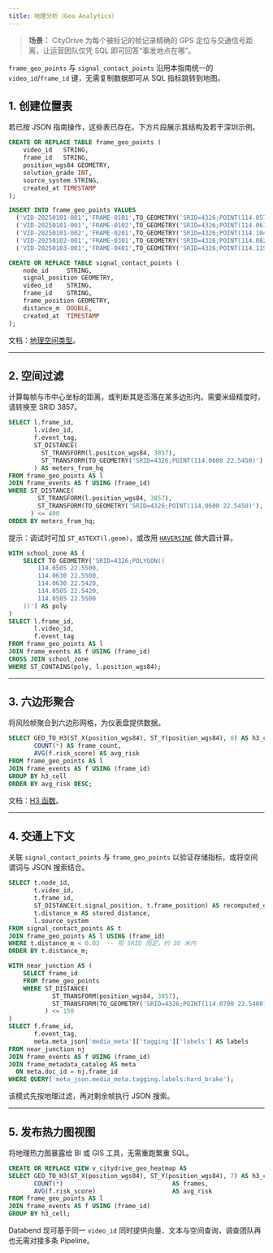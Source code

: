 ```yaml
---
title: 地理分析（Geo Analytics）
---
```


> **场景：** CityDrive 为每个被标记的帧记录精确的 GPS 定位与交通信号距离，让运营团队仅凭 SQL 即可回答“事发地点在哪”。

`frame_geo_points` 与 `signal_contact_points` 沿用本指南统一的 `video_id`/`frame_id` 键，无需复制数据即可从 SQL 指标跳转到地图。

## 1. 创建位置表
若已按 JSON 指南操作，这些表已存在。下方片段展示其结构及若干深圳示例。

```sql
CREATE OR REPLACE TABLE frame_geo_points (
    video_id   STRING,
    frame_id   STRING,
    position_wgs84 GEOMETRY,
    solution_grade INT,
    source_system STRING,
    created_at TIMESTAMP
);

INSERT INTO frame_geo_points VALUES
  ('VID-20250101-001','FRAME-0101',TO_GEOMETRY('SRID=4326;POINT(114.0579 22.5431)'),104,'fusion_gnss','2025-01-01 08:15:21'),
  ('VID-20250101-001','FRAME-0102',TO_GEOMETRY('SRID=4326;POINT(114.0610 22.5460)'),104,'fusion_gnss','2025-01-01 08:33:54'),
  ('VID-20250101-002','FRAME-0201',TO_GEOMETRY('SRID=4326;POINT(114.1040 22.5594)'),104,'fusion_gnss','2025-01-01 11:12:02'),
  ('VID-20250102-001','FRAME-0301',TO_GEOMETRY('SRID=4326;POINT(114.0822 22.5368)'),104,'fusion_gnss','2025-01-02 09:44:18'),
  ('VID-20250103-001','FRAME-0401',TO_GEOMETRY('SRID=4326;POINT(114.1195 22.5443)'),104,'fusion_gnss','2025-01-03 21:18:07');

CREATE OR REPLACE TABLE signal_contact_points (
    node_id     STRING,
    signal_position GEOMETRY,
    video_id    STRING,
    frame_id    STRING,
    frame_position GEOMETRY,
    distance_m  DOUBLE,
    created_at  TIMESTAMP
);
```

文档：[地理空间类型](https://docs.databend.cn/sql/sql-reference/data-types/geospatial)。

---

## 2. 空间过滤
计算每帧与市中心坐标的距离，或判断其是否落在某多边形内。需要米级精度时，请转换至 SRID 3857。

```sql
SELECT l.frame_id,
       l.video_id,
       f.event_tag,
       ST_DISTANCE(
         ST_TRANSFORM(l.position_wgs84, 3857),
         ST_TRANSFORM(TO_GEOMETRY('SRID=4326;POINT(114.0600 22.5450)'), 3857)
       ) AS meters_from_hq
FROM frame_geo_points AS l
JOIN frame_events AS f USING (frame_id)
WHERE ST_DISTANCE(
        ST_TRANSFORM(l.position_wgs84, 3857),
        ST_TRANSFORM(TO_GEOMETRY('SRID=4326;POINT(114.0600 22.5450)'), 3857)
      ) <= 400
ORDER BY meters_from_hq;
```

提示：调试时可加 `ST_ASTEXT(l.geom)`，或改用 [`HAVERSINE`](https://docs.databend.cn/sql/sql-functions/geospatial-functions#trigonometric-distance-functions) 做大圆计算。

```sql
WITH school_zone AS (
    SELECT TO_GEOMETRY('SRID=4326;POLYGON((
        114.0505 22.5500,
        114.0630 22.5500,
        114.0630 22.5420,
        114.0505 22.5420,
        114.0505 22.5500
    ))') AS poly
)
SELECT l.frame_id,
       l.video_id,
       f.event_tag
FROM frame_geo_points AS l
JOIN frame_events AS f USING (frame_id)
CROSS JOIN school_zone
WHERE ST_CONTAINS(poly, l.position_wgs84);
```

---

## 3. 六边形聚合
将风险帧聚合到六边形网格，为仪表盘提供数据。

```sql
SELECT GEO_TO_H3(ST_X(position_wgs84), ST_Y(position_wgs84), 8) AS h3_cell,
       COUNT(*) AS frame_count,
       AVG(f.risk_score) AS avg_risk
FROM frame_geo_points AS l
JOIN frame_events AS f USING (frame_id)
GROUP BY h3_cell
ORDER BY avg_risk DESC;
```

文档：[H3 函数](https://docs.databend.cn/sql/sql-functions/geospatial-functions#h3-indexing--conversion)。

---

## 4. 交通上下文
关联 `signal_contact_points` 与 `frame_geo_points` 以验证存储指标，或将空间谓词与 JSON 搜索结合。

```sql
SELECT t.node_id,
       t.video_id,
       t.frame_id,
       ST_DISTANCE(t.signal_position, t.frame_position) AS recomputed_distance,
       t.distance_m AS stored_distance,
       l.source_system
FROM signal_contact_points AS t
JOIN frame_geo_points AS l USING (frame_id)
WHERE t.distance_m < 0.03  -- 视 SRID 而定，约 30 米内
ORDER BY t.distance_m;
```

```sql
WITH near_junction AS (
    SELECT frame_id
    FROM frame_geo_points
    WHERE ST_DISTANCE(
            ST_TRANSFORM(position_wgs84, 3857),
            ST_TRANSFORM(TO_GEOMETRY('SRID=4326;POINT(114.0700 22.5400)'), 3857)
          ) <= 150
)
SELECT f.frame_id,
       f.event_tag,
       meta.meta_json['media_meta']['tagging']['labels'] AS labels
FROM near_junction nj
JOIN frame_events AS f USING (frame_id)
JOIN frame_metadata_catalog AS meta
  ON meta.doc_id = nj.frame_id
WHERE QUERY('meta_json.media_meta.tagging.labels:hard_brake');
```

该模式先按地理过滤，再对剩余帧执行 JSON 搜索。

---

## 5. 发布热力图视图
将地理热力图暴露给 BI 或 GIS 工具，无需重跑繁重 SQL。

```sql
CREATE OR REPLACE VIEW v_citydrive_geo_heatmap AS
SELECT GEO_TO_H3(ST_X(position_wgs84), ST_Y(position_wgs84), 7) AS h3_cell,
       COUNT(*)                              AS frames,
       AVG(f.risk_score)                     AS avg_risk
FROM frame_geo_points AS l
JOIN frame_events AS f USING (frame_id)
GROUP BY h3_cell;
```

Databend 现可基于同一 `video_id` 同时提供向量、文本与空间查询，调查团队再也无需对接多条 Pipeline。